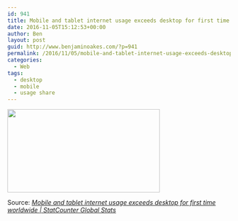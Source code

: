 ```yaml
---
id: 941
title: Mobile and tablet internet usage exceeds desktop for first time worldwide
date: 2016-11-05T15:12:53+00:00
author: Ben
layout: post
guid: http://www.benjaminoakes.com/?p=941
permalink: /2016/11/05/mobile-and-tablet-internet-usage-exceeds-desktop-for-first-time-worldwide/
categories:
  - Web
tags:
  - desktop
  - mobile
  - usage share
---
```

[<img class="alignnone " src="http://www.benjaminoakes.com/wp-content/uploads/2016/11/internet_usage_2009_2016_ww.png" alt="" width="344" height="188" />](http://gs.statcounter.com/press/mobile-and-tablet-internet-usage-exceeds-desktop-for-first-time-worldwide)

Source: _[Mobile and tablet internet usage exceeds desktop for first time worldwide | StatCounter Global Stats](http://gs.statcounter.com/press/mobile-and-tablet-internet-usage-exceeds-desktop-for-first-time-worldwide)_